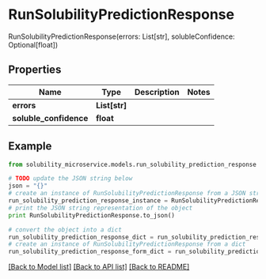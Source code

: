 # RunSolubilityPredictionResponse

RunSolubilityPredictionResponse(errors: List[str], solubleConfidence: Optional[float])

## Properties

Name | Type | Description | Notes
------------ | ------------- | ------------- | -------------
**errors** | **List[str]** |  | 
**soluble_confidence** | **float** |  | 

## Example

```python
from solubility_microservice.models.run_solubility_prediction_response import RunSolubilityPredictionResponse

# TODO update the JSON string below
json = "{}"
# create an instance of RunSolubilityPredictionResponse from a JSON string
run_solubility_prediction_response_instance = RunSolubilityPredictionResponse.from_json(json)
# print the JSON string representation of the object
print RunSolubilityPredictionResponse.to_json()

# convert the object into a dict
run_solubility_prediction_response_dict = run_solubility_prediction_response_instance.to_dict()
# create an instance of RunSolubilityPredictionResponse from a dict
run_solubility_prediction_response_form_dict = run_solubility_prediction_response.from_dict(run_solubility_prediction_response_dict)
```
[[Back to Model list]](../README.md#documentation-for-models) [[Back to API list]](../README.md#documentation-for-api-endpoints) [[Back to README]](../README.md)


